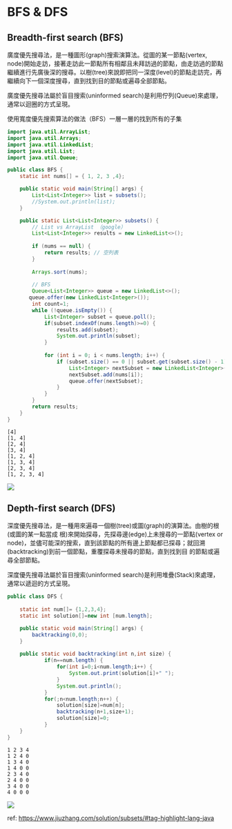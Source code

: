 # BFS & DFS


## Breadth-first search (BFS)
廣度優先搜尋法，是一種圖形(graph)搜索演算法。從圖的某一節點(vertex, node)開始走訪，接著走訪此一節點所有相鄰且未拜訪過的節點，由走訪過的節點繼續進行先廣後深的搜尋。以樹(tree)來說即把同一深度(level)的節點走訪完，再繼續向下一個深度搜尋，直到找到目的節點或遍尋全部節點。

廣度優先搜尋法屬於盲目搜索(uninformed search)是利用佇列(Queue)來處理，通常以迴圈的方式呈現。

使用寬度優先搜索算法的做法（BFS）一層一層的找到所有的子集

```java
import java.util.ArrayList;
import java.util.Arrays;
import java.util.LinkedList;
import java.util.List;
import java.util.Queue;

public class BFS {
	static int nums[] = { 1, 2, 3 ,4};

	public static void main(String[] args) {
		List<List<Integer>> list = subsets();
		//System.out.println(list);
	}

	public static List<List<Integer>> subsets() {
        // List vs ArrayList （google）
        List<List<Integer>> results = new LinkedList<>();
        
        if (nums == null) {
            return results; // 空列表
        }
        
        Arrays.sort(nums);
        
        // BFS
        Queue<List<Integer>> queue = new LinkedList<>();
       queue.offer(new LinkedList<Integer>());
        int count=1;
        while (!queue.isEmpty()) {
        	List<Integer> subset = queue.poll();
        	if(subset.indexOf(nums.length)>=0) {
        		results.add(subset);
        		System.out.println(subset);
        	}
            
            for (int i = 0; i < nums.length; i++) {
                if (subset.size() == 0 || subset.get(subset.size() - 1) < nums[i]) {
                    List<Integer> nextSubset = new LinkedList<Integer>(subset);
                    nextSubset.add(nums[i]);
                    queue.offer(nextSubset);
                }
            }
        }
        return results;
    }
}
```

```
[4]
[1, 4]
[2, 4]
[3, 4]
[1, 2, 4]
[1, 3, 4]
[2, 3, 4]
[1, 2, 3, 4]
```

![](https://freefeast.info/wp-content/uploads//2014/04/BFS-traversal.jpg)


## Depth-first search (DFS)
深度優先搜尋法，是一種用來遍尋一個樹(tree)或圖(graph)的演算法。由樹的根(或圖的某一點當成 根)來開始探尋，先探尋邊(edge)上未搜尋的一節點(vertex or node)，並儘可能深的搜索，直到該節點的所有邊上節點都已探尋；就回溯(backtracking)到前一個節點，重覆探尋未搜尋的節點，直到找到目 的節點或遍尋全部節點。

深度優先搜尋法屬於盲目搜索(uninformed search)是利用堆疊(Stack)來處理，通常以遞迴的方式呈現。

```java
public class DFS {
	
	static int num[]= {1,2,3,4};
	static int solution[]=new int [num.length];

	public static void main(String[] args) {
		backtracking(0,0);
	}
	
	public static void backtracking(int n,int size) {
			if(n==num.length) {
				for(int i=0;i<num.length;i++) {
					System.out.print(solution[i]+" ");
				}
				System.out.println();
			}
			for(;n<num.length;n++) {
				solution[size]=num[n];
				backtracking(n+1,size+1);
				solution[size]=0;
			}
	}
}
```

```
1 2 3 4 
1 2 4 0 
1 3 4 0 
1 4 0 0 
2 3 4 0 
2 4 0 0 
3 4 0 0 
4 0 0 0 
```


![](https://freefeast.info/wp-content/uploads//2014/04/DFS-Traversal.jpg)



ref: https://www.jiuzhang.com/solution/subsets/#tag-highlight-lang-java
